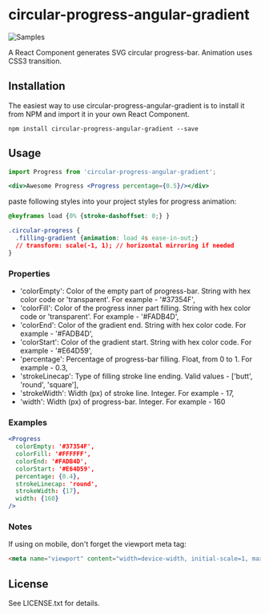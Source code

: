 # circular-progress-angular-gradient

![Samples](/sample.gif?raw=true "Samples")

A React Component generates SVG circular progress-bar. Animation uses CSS3 transition.


## Installation

The easiest way to use circular-progress-angular-gradient is to install it from NPM and import it in your own React Component.

```
npm install circular-progress-angular-gradient --save
```


## Usage

```jsx
import Progress from 'circular-progress-angular-gradient';

<div>Awesome Progress <Progress percentage={0.5}/></div>
```

paste following styles into your project styles for progress animation:
```css
@keyframes load {0% {stroke-dashoffset: 0;} }

.circular-progress {
  .filling-gradient {animation: load 4s ease-in-out;}
  // transform: scale(-1, 1); // horizontal mirroring if needed
}
```


### Properties

* 'colorEmpty': Color of the empty part of progress-bar. String with hex color code or 'transparent'. For example - '#37354F',
* 'colorFill': Color of the progress inner part filling. String with hex color code or 'transparent'. For example - '#FADB4D',
* 'colorEnd': Color of the gradient end. String with hex color code. For example - '#FADB4D',
* 'colorStart': Color of the gradient start. String with hex color code. For example - '#E64D59',
* 'percentage': Percentage of progress-bar filling. Float, from 0 to 1. For example - 0.3,
* 'strokeLinecap': Type of filling stroke line ending. Valid values - ['butt', 'round', 'square'],
* 'strokeWidth': Width (px) of stroke line. Integer. For example - 17,
* 'width': Width (px) of progress-bar. Integer. For example - 160


### Examples

```jsx
<Progress
  colorEmpty: '#37354F',
  colorFill: '#FFFFFF',
  colorEnd: '#FADB4D',
  colorStart: '#E64D59',
  percentage: {0.4},
  strokeLinecap: 'round',
  strokeWidth: {17},
  width: {160}
/>
```

### Notes

If using on mobile, don't forget the viewport meta tag:

```html
<meta name="viewport" content="width=device-width, initial-scale=1, maximum-scale=1" />
```

## License

See LICENSE.txt for details.
